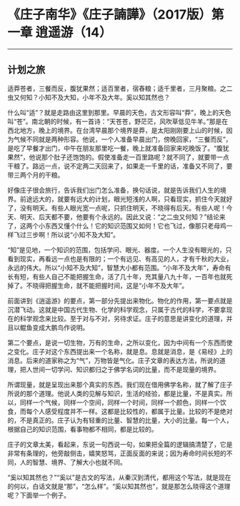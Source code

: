 # 《庄子南华》《庄子諵譁》（2017版）第一章 逍遥游（14）

------

## 计划之旅

适莽苍者，三餐而反，腹犹果然；适百里者，宿舂粮；适千里者，三月聚粮。之二虫又何知？小知不及大知，小年不及大年。奚以知其然也？

什么叫“适”？就是走路由这里到那里。早晨的天色，古文形容叫“莽”，晚上的天色叫“苍”。南北朝的时候，有一首诗：“天苍苍，野茫茫，风吹草低见牛羊。”那是在西北地方，晚上的境界。在台湾早晨那个境界是莽，是太阳刚刚要上山的时候，因为气候不同就是两种形容。他说，一个人准备早晨出门，傍晚回家，“三餐而反”，是吃了早餐才出门，中午在朋友那里吃一餐，晚上就准备回家来吃晚饭了。“腹犹果然”，他说那个肚子还饱饱的。假使准备走一百里路呢？就不同了，就要带一点干粮了。路远一点，说不定两二天回来了，如果走一千里的话，准备又不同了，要带三两个月的干粮。

好像庄子很会旅行，告诉我们出门怎么准备，换句话说，就是告诉我们人生的境界。前途远大的，就要有远大的计划，眼光短浅的人啊，只看现实，抓住今天就好了，没有明天。有些人眼光宽一点呢，只抓住明天，不晓得有后天。有些人呢！今天、明天、后天都不要，他要有个永远的。因此又说：“之二虫又何知？”结论来了，这两个小东西又懂个什么！它的知识范围又如何！它也飞过，像那只老母鸡一样飞过三步啊！所以说“小知不及大知”。

“知”是见地，一个知识的范围，包括学问、眼光、器度。一个人生没有眼光的，只看到现实，再看远一点也是有限的；一个有远见、有高见的人，才有千秋的大业，永远的伟大。所以“小知不及大知”，智慧大小都有范围。“小年不及大年”，寿命有长有短，有些人自己不能把握生命，活了几十年，充其量八九十年，一百年也就死掉了。不晓得把握生命，就不能把握时间，这是“小年不及大年”。

前面讲到《逍遥游》的要点，第一部分先提出来物化。物化的作用，第一要点就是沉潜飞动。这就是中国古代生物、化学的科学观念，只属于古代的科学，不要拿现在的科学观念来比较。至于对与不对，另待求证。庄子的意思是讲变化的道理，并且以鲲鱼变成大鹏鸟作说明。

第二个要点，是说一切生物，万有的生命，之所以变化，因为中间有一个东西而使之变化。庄子对这个东西提出来一个名称，就是息。息就是消息，是《易经》上的消息。后来的道家称之为“气”，万物皆是气化。庄子文章的表达方法，所说的道理，把人世间一切学问、知识都归之于佛学名词的比量，而不是现量的境界。

所谓现量，就是呈现出来那个真实的东西。我们现在借用佛学名称，就了解了庄子所说的那个道理。他说人类的见解与知识，生活的经验，都是比量，不是真实。所以，同样一个气候，同样一个空间，同样一个时间，同样一个颜色，同样一个饮食，而每个人感受程度并不一样。这都是比较性的，都属于比量。比较的不是绝对的，不是真正的。庄子认为有轻重的比量、智慧的比量，大小的比量。每一个人，根据自己的知识范围，看事物都不相同，都是比较的。

庄子的文章太美，看起来，东说一句西说一句，如果把全篇的逻辑搞清楚了，它是非常有条理的，他旁敲侧击，嬉笑怒骂，正面反面的来说；因为寿命时间长短的不同，人的智慧、境界、了解大小也就不同。

“奚以知其然也？”“奚以”是古文的写法，从秦汉到清代，都用这个写法，就是现在的何以，白话文就是“那”，“怎么样”。“奚以知其然也”，就是那怎么晓得这个道理呢？下面举一个例子。